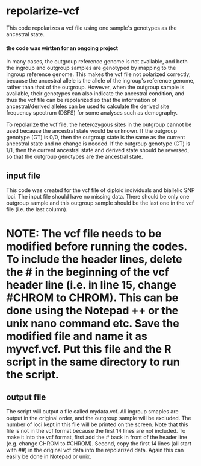 # repolarize-vcf
This code repolarizes a vcf file using one sample's genotypes as the ancestral state. 
#### the code was wirtten for an ongoing project ####

In many cases, the outgroup reference genome is not available, and both the ingroup and outgroup samples are genotyped by mapping to the ingroup reference genome. This makes the vcf file not polarized correctly, because the ancestral allele is the allele of the ingroup's reference genome, rather than that of the outgroup. However, when the outgroup sample is available, their genotypes can also indicate the ancestral condition, and thus the vcf file can be repolarized so that the information of ancestral/derived alleles can be used to calculate the derived site frequency spectrum (DSFS) for some analyses such as demography. 

To repolarize the vcf file, the heterozygous sites in the outgroup cannot be used because the ancestral state would be unknown. If the outgroup genotype (GT) is 0/0, then the outgroup state is the same as the current ancestral state and no change is needed. If the outgroup genotype (GT) is 1/1, then the current ancestral state and derived state should be reversed, so that the outgroup genotypes are the ancestral state.

## input file
This code was created for the vcf file of diploid individuals and biallelic SNP loci. The input file should have no missing data. There should be only one outgroup sample and this outgroup sample should be the last one in the vcf file (i.e. the last column). 
# NOTE: The vcf file needs to be modified before running the codes. To include the header lines, delete the # in the beginning of the vcf header line (i.e. in line 15, change #CHROM to CHROM). This can be done using the Notepad ++ or the unix nano command etc. Save the modified file and name it as myvcf.vcf. Put this file and the R script in the same directory to run the script.  

## output file
The script will output a file called mydata.vcf. All ingroup smaples are output in the original order, and the outgroup sample will be excluded. The number of loci kept in this file will be printed on the screen. Note that this file is not in the vcf format because the first 14 lines are not included. To make it into the vcf format, first add the # back in front of the header line (e.g. change CHROM to #CHROM). Second, copy the first 14 lines (all start with ##) in the original vcf data into the repolarized data. Again this can easily be done in Notepad or unix. 
